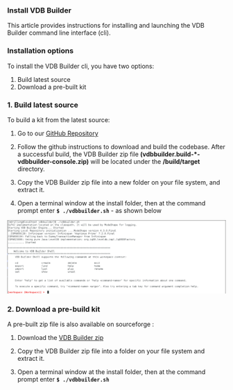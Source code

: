 ### Install VDB Builder

This article provides instructions for installing and launching the VDB Builder command line interface (cli).

### Installation options

To install the VDB Builder cli, you have two options:
1. Build latest source
2. Download a pre-built kit

### 1. Build latest source

To build a kit from the latest source:

1. Go to our [GitHub Repository](https://github.com/Teiid-Designer/komodo) 

2. Follow the github instructions to download and build the codebase.  After a successful build, the VDB Builder zip file __(vdbbuilder.build-*-vdbbuilder-console.zip)__ will be located under the **/build/target** directory.

3. Copy the VDB Builder zip file into a new folder on your file system, and extract it.

4. Open a terminal window at the install folder, then at the command prompt enter __`$ ./vdbbuilder.sh`__ - as shown below

![CLI startup](img/cli-startup.png)

### 2. Download a pre-build kit

A pre-built zip file is also available on sourceforge :

1. Download the [VDB Builder zip](http://sourceforge.net/projects/teiid/files/vdb-builder/0.x%20Releases/vdbbuilder-console-0.0.2-20150807.zip/download)

2. Copy the VDB Builder zip file into a folder on your file system and extract it.

3. Open a terminal window at the install folder, then at the command prompt enter __`$ ./vdbbuilder.sh`__ 

